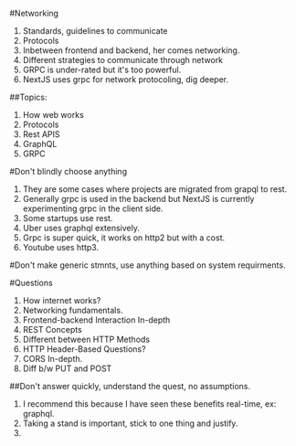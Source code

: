 #Networking 
1. Standards, guidelines to communicate
2. Protocols 
3. Inbetween frontend and backend, her comes networking. 
4. Different strategies to communicate through network 
5. GRPC is under-rated but it's too powerful.
6. NextJS uses grpc for network protocoling, dig deeper. 

##Topics:
1. How web works
2. Protocols
3. Rest APIS
4. GraphQL 
5. GRPC 

#Don't blindly choose anything

1. They are some cases where projects are migrated from grapql to rest.
2. Generally grpc is used in the backend but NextJS is currently experimenting grpc in the client side.
3. Some startups use rest. 
4. Uber uses graphql extensively. 
5. Grpc is super quick, it works on http2 but with a cost. 
6. Youtube uses http3. 

#Don't make generic stmnts, use anything based on system requirments. 

#Questions 
1. How internet works? 
2. Networking fundamentals. 
3. Frontend-backend Interaction In-depth
4. REST Concepts
5. Different between HTTP Methods
6. HTTP Header-Based Questions? 
7. CORS In-depth. 
8. Diff b/w PUT and POST

##Don't answer quickly, understand the quest, no assumptions.
1. I recommend this because I have seen these benefits real-time,
   ex: graphql. 
2. Taking a stand is important, stick to one thing and justify. 
3. 
